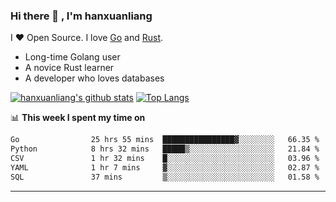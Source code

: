 ### Hi there 👋 , I'm hanxuanliang

<!--
**hanxuanliang/hanxuanliang** is a ✨ _special_ ✨ repository because its `README.md` (this file) appears on your GitHub profile.

Here are some ideas to get you started:

- 🔭 I’m currently working on ...
- 🌱 I’m currently learning ...
- 👯 I’m looking to collaborate on ...
- 🤔 I’m looking for help with ...
- 💬 Ask me about ...
- 📫 How to reach me: ...
- 😄 Pronouns: ...
- ⚡ Fun fact: ...
-->
I ❤ Open Source. I love [Go](https://golang.org) and [Rust](https://www.rust-lang.org/zh-CN/).

* Long-time Golang user
* A novice Rust learner
* A developer who loves databases

[![hanxuanliang's github stats](https://github-readme-stats.vercel.app/api/top-langs/?username=hanxuanliang&hide=html)](https://github.com/anuraghazra/github-readme-stats)
[![Top Langs](https://github-readme-stats.vercel.app/api?username=hanxuanliang&show_icons=true&count_private=true&line_height=40)](https://github.com/anuraghazra/github-readme-stats)

📊 **This week I spent my time on**
<!--START_SECTION:waka-->

```txt
Go                25 hrs 55 mins  ████████████████▓░░░░░░░░   66.35 %
Python            8 hrs 32 mins   █████▒░░░░░░░░░░░░░░░░░░░   21.84 %
CSV               1 hr 32 mins    █░░░░░░░░░░░░░░░░░░░░░░░░   03.96 %
YAML              1 hr 7 mins     ▓░░░░░░░░░░░░░░░░░░░░░░░░   02.87 %
SQL               37 mins         ▒░░░░░░░░░░░░░░░░░░░░░░░░   01.58 %
```

<!--END_SECTION:waka-->

***
